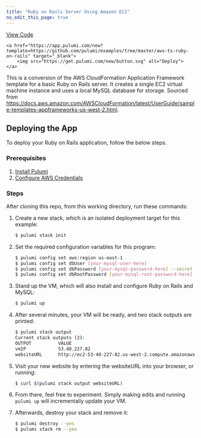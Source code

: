 ```yaml
---
title: "Ruby on Rails Server Using Amazon EC2"
no_edit_this_page: true
---
```


<!-- WARNING: this page was generated by a tool. Do not edit it by hand. -->
<!-- To change it, please see https://github.com/pulumi/docs/tree/master/tools/mktutorial. -->

<p class="mb-4 flex">
    <a class="flex flex-wrap items-center rounded text-xs text-white bg-blue-600 border-2 border-blue-600 px-2 mr-2 whitespace-no-wrap hover:text-white" style="height: 32px" href="https://github.com/pulumi/examples/tree/master/aws-ts-ruby-on-rails" target="_blank">
        <span><i class="fab fa-github pr-2"></i> View Code</span>
    </a>

    <a href="https://app.pulumi.com/new?template=https://github.com/pulumi/examples/tree/master/aws-ts-ruby-on-rails" target="_blank">
        <img src="https://get.pulumi.com/new/button.svg" alt="Deploy">
    </a>
</p>


This is a conversion of the AWS CloudFormation Application Framework template for a basic Ruby on Rails server.
It creates a single EC2 virtual machine instance and uses a local MySQL database for storage. Sourced from
https://docs.aws.amazon.com/AWSCloudFormation/latest/UserGuide/sample-templates-appframeworks-us-west-2.html.

## Deploying the App

To deploy your Ruby on Rails application, follow the below steps.

### Prerequisites

1. [Install Pulumi](https://www.pulumi.com/docs/get-started/install/)
2. [Configure AWS Credentials](https://www.pulumi.com/docs/intro/cloud-providers/aws/setup/)

### Steps

After cloning this repo, from this working directory, run these commands:

1. Create a new stack, which is an isolated deployment target for this example:

    ```bash
    $ pulumi stack init
    ```

2. Set the required configuration variables for this program:

    ```bash
    $ pulumi config set aws:region us-east-1
    $ pulumi config set dbUser [your-mysql-user-here]
    $ pulumi config set dbPassword [your-mysql-password-here] --secret
    $ pulumi config set dbRootPassword [your-mysql-root-password-here] --secret
    ```

3. Stand up the VM, which will also install and configure Ruby on Rails and MySQL:

    ```bash
    $ pulumi up
    ```

4. After several minutes, your VM will be ready, and two stack outputs are printed:

    ```bash
    $ pulumi stack output
    Current stack outputs (2):
    OUTPUT          VALUE
    vmIP            53.40.227.82
    websiteURL      http://ec2-53-40-227-82.us-west-2.compute.amazonaws.com/notes
    ```

5. Visit your new website by entering the websiteURL into your browser, or running:

    ```bash
    $ curl $(pulumi stack output websiteURL)
    ```

6. From there, feel free to experiment. Simply making edits and running `pulumi up` will incrementally update your VM.

7. Afterwards, destroy your stack and remove it:

    ```bash
    $ pulumi destroy --yes
    $ pulumi stack rm --yes
    ```

